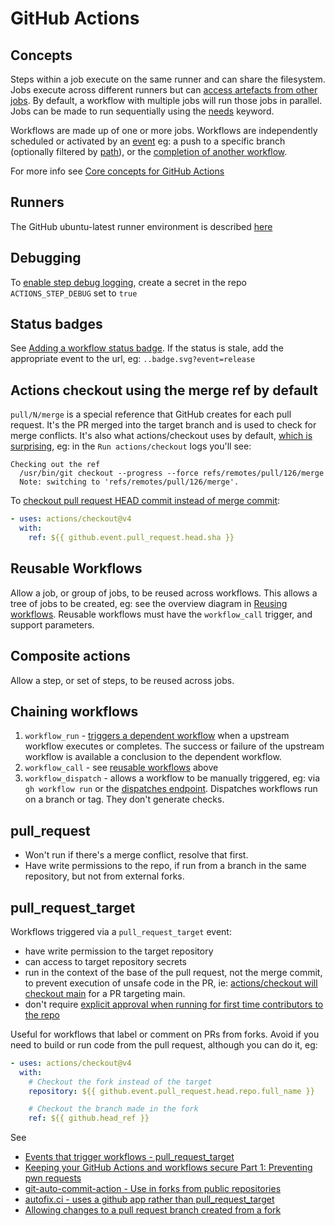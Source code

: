 # GitHub Actions

## Concepts

Steps within a job execute on the same runner and can share the filesystem.
Jobs execute across different runners but can [access artefacts from other jobs](https://help.github.com/en/actions/configuring-and-managing-workflows/persisting-workflow-data-using-artifacts#passing-data-between-jobs-in-a-workflow). By default, a workflow with multiple jobs will run those jobs in parallel. Jobs can be made to run sequentially using the [needs](https://docs.github.com/en/actions/learn-github-actions/managing-complex-workflows#creating-dependent-jobs) keyword.

Workflows are made up of one or more jobs. Workflows are independently scheduled or activated by an [event](https://help.github.com/en/actions/configuring-and-managing-workflows/configuring-a-workflow#triggering-a-workflow-with-events) eg: a push to a specific branch (optionally filtered by [path](https://docs.github.com/en/actions/reference/workflow-syntax-for-github-actions#onpushpull_requestpaths)), or the [completion of another workflow](https://docs.github.com/en/actions/reference/events-that-trigger-workflows#workflow_run).

For more info see [Core concepts for GitHub Actions](https://help.github.com/en/actions/getting-started-with-github-actions/core-concepts-for-github-actions)

## Runners

The GitHub ubuntu-latest runner environment is described [here](https://github.com/actions/virtual-environments/blob/ubuntu18/20200430.1/images/linux/Ubuntu1804-README.md)

## Debugging

To [enable step debug logging](https://docs.github.com/en/actions/monitoring-and-troubleshooting-workflows/enabling-debug-logging#enabling-step-debug-logging), create a secret in the repo `ACTIONS_STEP_DEBUG` set to `true`

## Status badges

See [Adding a workflow status badge](https://docs.github.com/en/actions/monitoring-and-troubleshooting-workflows/adding-a-workflow-status-badge). If the status is stale, add the appropriate event to the url, eg: `..badge.svg?event=release`

## Actions checkout using the merge ref by default

`pull/N/merge` is a special reference that GitHub creates for each pull request. It's the PR merged into the target branch and is used to check for merge conflicts. It's also what actions/checkout uses by default, [which is surprising](https://github.com/actions/checkout/issues/504), eg: in the `Run actions/checkout` logs you'll see:

```
Checking out the ref
  /usr/bin/git checkout --progress --force refs/remotes/pull/126/merge
  Note: switching to 'refs/remotes/pull/126/merge'.
```

To [checkout pull request HEAD commit instead of merge commit](https://github.com/actions/checkout?tab=readme-ov-file#checkout-pull-request-head-commit-instead-of-merge-commit):

```yaml
- uses: actions/checkout@v4
  with:
    ref: ${{ github.event.pull_request.head.sha }}
```

## Reusable Workflows

Allow a job, or group of jobs, to be reused across workflows. This allows a tree of jobs to be created, eg: see the overview diagram in [Reusing workflows](https://docs.github.com/en/actions/using-workflows/reusing-workflows). Reusable workflows must have the `workflow_call` trigger, and support parameters.

## Composite actions

Allow a step, or set of steps, to be reused across jobs.

## Chaining workflows

1. `workflow_run` - [triggers a dependent workflow](https://docs.github.com/en/actions/using-workflows/events-that-trigger-workflows#workflow_run) when a upstream workflow executes or completes. The success or failure of the upstream workflow is available a conclusion to the dependent workflow.
1. `workflow_call` - see [reusable workflows](#reusable-workflows) above
1. `workflow_dispatch` - allows a workflow to be manually triggered, eg: via `gh workflow run` or the [dispatches endpoint](https://docs.github.com/en/rest/actions/workflows?apiVersion=2022-11-28#create-a-workflow-dispatch-event). Dispatches workflows run on a branch or tag. They don't generate checks.

## pull_request

- Won't run if there's a merge conflict, resolve that first.
- Have write permissions to the repo, if run from a branch in the same repository, but not from external forks.

## pull_request_target

Workflows triggered via a `pull_request_target` event:

- have write permission to the target repository
- can access to target repository secrets
- run in the context of the base of the pull request, not the merge commit, to prevent execution of unsafe code in the PR, ie: [actions/checkout will checkout main](https://github.com/actions/checkout/pull/321#issuecomment-702961848) for a PR targeting main.
- don't require [explicit approval when running for first time contributors to the repo](https://docs.github.com/en/repositories/managing-your-repositorys-settings-and-features/enabling-features-for-your-repository/managing-github-actions-settings-for-a-repository#controlling-changes-from-forks-to-workflows-in-public-repositories)

Useful for workflows that label or comment on PRs from forks. Avoid if you need to build or run code from the pull request, although you can do it, eg:

```yaml
- uses: actions/checkout@v4
  with:
    # Checkout the fork instead of the target
    repository: ${{ github.event.pull_request.head.repo.full_name }}

    # Checkout the branch made in the fork
    ref: ${{ github.head_ref }}
```

See

- [Events that trigger workflows - pull_request_target](https://docs.github.com/en/actions/using-workflows/events-that-trigger-workflows#pull_request_target)
- [Keeping your GitHub Actions and workflows secure Part 1: Preventing pwn requests](https://securitylab.github.com/research/github-actions-preventing-pwn-requests/)
- [git-auto-commit-action - Use in forks from public repositories](https://github.com/stefanzweifel/git-auto-commit-action?tab=readme-ov-file#use-in-forks-from-public-repositories)
- [autofix.ci - uses a github app rather than pull_request_target](https://autofix.ci/)
- [Allowing changes to a pull request branch created from a fork](https://docs.github.com/en/pull-requests/collaborating-with-pull-requests/working-with-forks/allowing-changes-to-a-pull-request-branch-created-from-a-fork)
